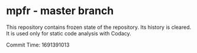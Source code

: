 # mpfr - master branch

This repository contains frozen state of the repository.
Its history is cleared. It is used only for static code
analysis with Codacy.

Commit Time: 1691391013